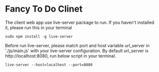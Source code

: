 # Fancy To Do Clinet
The client web app use live-server package to run. If you haven't installed it, please run this in your terminal
```
sudo npm install -g live-server
```
Before run live-server, please match port and host variable url_server in './js/main.js' with your live-server configuration. By default url_server is http://localhost:8080, run below script in your terminal.
```
live-server --host=localhost --port=8080
```